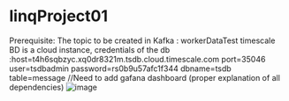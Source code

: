 # linqProject01

Prerequisite:
  The topic to be created in Kafka : workerDataTest
  timescale BD is a cloud instance,
  credentials of the db :host=t4h6sqbzyc.xq0dr8321m.tsdb.cloud.timescale.com
                         port=35046
                         user=tsdbadmin
                         password=rs0b9u57afc1f344
                         dbname=tsdb
                         table=message
  //Need to add gafana dashboard (proper explanation of all dependencies)
  ![image](https://github.com/user-attachments/assets/fa644c2f-4a00-498e-b088-fe6a5c22d748)


